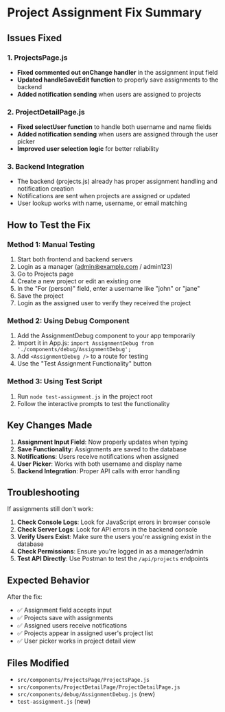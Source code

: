 # Project Assignment Fix Summary

## Issues Fixed

### 1. ProjectsPage.js
- **Fixed commented out onChange handler** in the assignment input field
- **Updated handleSaveEdit function** to properly save assignments to the backend
- **Added notification sending** when users are assigned to projects

### 2. ProjectDetailPage.js  
- **Fixed selectUser function** to handle both username and name fields
- **Added notification sending** when users are assigned through the user picker
- **Improved user selection logic** for better reliability

### 3. Backend Integration
- The backend (projects.js) already has proper assignment handling and notification creation
- Notifications are sent when projects are assigned or updated
- User lookup works with name, username, or email matching

## How to Test the Fix

### Method 1: Manual Testing
1. Start both frontend and backend servers
2. Login as a manager (admin@example.com / admin123)
3. Go to Projects page
4. Create a new project or edit an existing one
5. In the "For (person)" field, enter a username like "john" or "jane"
6. Save the project
7. Login as the assigned user to verify they received the project

### Method 2: Using Debug Component
1. Add the AssignmentDebug component to your app temporarily
2. Import it in App.js: `import AssignmentDebug from './components/debug/AssignmentDebug';`
3. Add `<AssignmentDebug />` to a route for testing
4. Use the "Test Assignment Functionality" button

### Method 3: Using Test Script
1. Run `node test-assignment.js` in the project root
2. Follow the interactive prompts to test the functionality

## Key Changes Made

1. **Assignment Input Field**: Now properly updates when typing
2. **Save Functionality**: Assignments are saved to the database
3. **Notifications**: Users receive notifications when assigned
4. **User Picker**: Works with both username and display name
5. **Backend Integration**: Proper API calls with error handling

## Troubleshooting

If assignments still don't work:

1. **Check Console Logs**: Look for JavaScript errors in browser console
2. **Check Server Logs**: Look for API errors in the backend console  
3. **Verify Users Exist**: Make sure the users you're assigning exist in the database
4. **Check Permissions**: Ensure you're logged in as a manager/admin
5. **Test API Directly**: Use Postman to test the `/api/projects` endpoints

## Expected Behavior

After the fix:
- ✅ Assignment field accepts input
- ✅ Projects save with assignments
- ✅ Assigned users receive notifications
- ✅ Projects appear in assigned user's project list
- ✅ User picker works in project detail view

## Files Modified

- `src/components/ProjectsPage/ProjectsPage.js`
- `src/components/ProjectDetailPage/ProjectDetailPage.js`
- `src/components/debug/AssignmentDebug.js` (new)
- `test-assignment.js` (new)